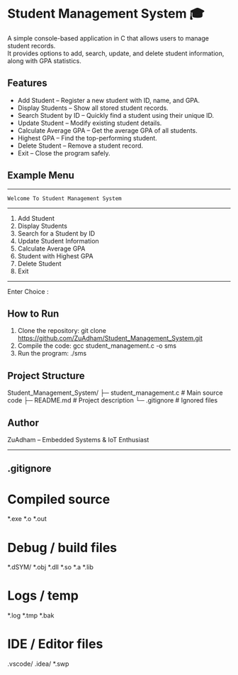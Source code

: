 # Student Management System 🎓

A simple console-based application in C that allows users to manage student records.  
It provides options to add, search, update, and delete student information, along with GPA statistics.

## Features
- Add Student – Register a new student with ID, name, and GPA.  
- Display Students – Show all stored student records.  
- Search Student by ID – Quickly find a student using their unique ID.  
- Update Student – Modify existing student details.  
- Calculate Average GPA – Get the average GPA of all students.  
- Highest GPA – Find the top-performing student.  
- Delete Student – Remove a student record.  
- Exit – Close the program safely.  

## Example Menu
-----------------------------------------------------
    Welcome To Student Management System
-----------------------------------------------------
1. Add Student
2. Display Students
3. Search for a Student by ID
4. Update Student Information
5. Calculate Average GPA
6. Student with Highest GPA
7. Delete Student
8. Exit
-----------------------------------------------------
Enter Choice :

## How to Run
1. Clone the repository:
   git clone https://github.com/ZuAdham/Student_Management_System.git
2. Compile the code:
   gcc student_management.c -o sms
3. Run the program:
   ./sms

## Project Structure
Student_Management_System/
├─ student_management.c   # Main source code
├─ README.md              # Project description
└─ .gitignore             # Ignored files

## Author
ZuAdham – Embedded Systems & IoT Enthusiast

-----------------------------------------------------
.gitignore
-----------------------------------------------------

# Compiled source
*.exe
*.o
*.out

# Debug / build files
*.dSYM/
*.obj
*.dll
*.so
*.a
*.lib

# Logs / temp
*.log
*.tmp
*.bak

# IDE / Editor files
.vscode/
.idea/
*.swp
